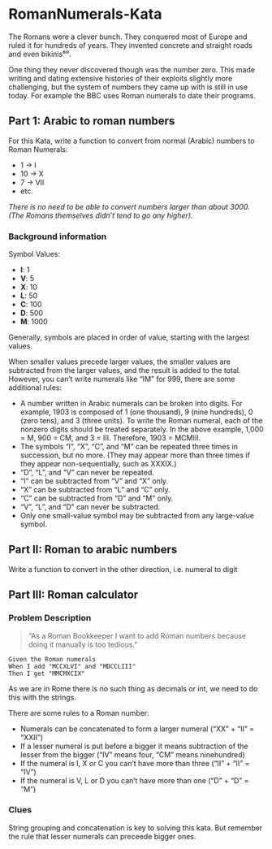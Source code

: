 # RomanNumerals-Kata

The Romans were a clever bunch. They conquered most of Europe and ruled it for hundreds of years.
They invented concrete and straight roads and even bikinis⁶⁰.

One thing they never discovered though was the number zero.
This made writing and dating extensive histories of their exploits slightly more challenging, but the system of numbers they came up with is still in use today.
For example the BBC uses Roman numerals to date their programs.

## Part 1: Arabic to roman numbers

For this Kata, write a function to convert from normal (Arabic) numbers to Roman Numerals:
- 1 -> I
- 10 -> X
- 7 -> VII
- etc.

*There is no need to be able to convert numbers larger than about 3000. (The Romans themselves didn’t tend to go any higher).*

### Background information

Symbol Values:
- **I**: 1
- **V**: 5
- **X**: 10
- **L**: 50
- **C**: 100
- **D**: 500
- **M**: 1000

Generally, symbols are placed in order of value, starting with the largest values.

When smaller values precede larger values, the smaller values are subtracted from the larger values, and the result is added to the total. However, you can’t write numerals like “IM” for 999, there are some additional rules:

- A number written in Arabic numerals can be broken into digits. For example, 1903 is composed of 1 (one thousand), 9 (nine hundreds), 0 (zero tens), and 3 (three units). To write the Roman numeral, each of the nonzero digits should be treated separately. In the above example, 1,000 = M, 900 = CM, and 3 = III. Therefore, 1903 = MCMIII.
- The symbols “I”, “X”, “C”, and “M” can be repeated three times in succession, but no more. (They may appear more than three times if they appear non-sequentially, such as XXXIX.)
- “D”, “L”, and “V” can never be repeated.
- “I” can be subtracted from “V” and “X” only.
- “X” can be subtracted from “L” and “C” only.
- “C” can be subtracted from “D” and “M” only.
- “V”, “L”, and “D” can never be subtracted.
- Only one small-value symbol may be subtracted from any large-value symbol.

## Part II: Roman to arabic numbers

Write a function to convert in the other direction, i.e. numeral to digit

## Part III: Roman calculator

### Problem Description

> “As a Roman Bookkeeper I want to add Roman numbers because doing it manually is too tedious.”

```gherkin
Given the Roman numerals
When I add "MCCXLVI" and "MDCCLIII"
Then I get "MMCMXCIX"
```

As we are in Rome there is no such thing as decimals or int, we need to do this with the strings.

There are some rules to a Roman number:

- Numerals can be concatenated to form a larger numeral (“XX” + “II” = “XXII”)
- If a lesser numeral is put before a bigger it means subtraction of the lesser from the bigger (“IV” means four, “CM” means ninehundred)
- If the numeral is I, X or C you can’t have more than three (“II” + “II” = “IV”)
- If the numeral is V, L or D you can’t have more than one (“D” + “D” = “M”)

### Clues

String grouping and concatenation is key to solving this kata. But remember the rule that lesser numerals can preceede bigger ones.

